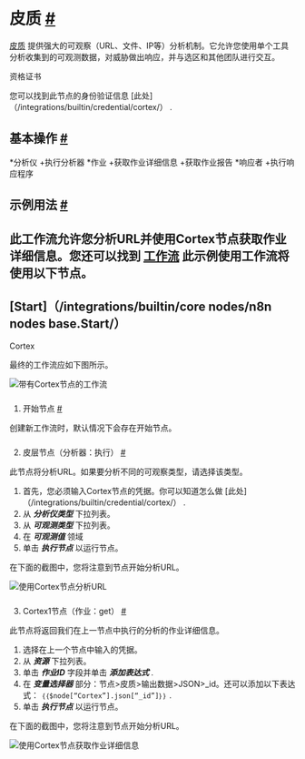 


 皮质
 [#](#皮层 "永久链接")
=======================================



[皮质](https://github.com/TheHive-Project/皮层Docs) 
 提供强大的可观察（URL、文件、IP等）分析机制。它允许您使用单个工具分析收集到的可观测数据，对威胁做出响应，并与选区和其他团队进行交互。
 




 资格证书
 



 您可以找到此节点的身份验证信息
 [此处]（/integrations/builtin/credential/cortex/）
 .
 




 基本操作
 [#](#基本操作 "永久链接")
-----------------------------------------------------------


*分析仪
	+执行分析器
*作业
	+获取作业详细信息
	+获取作业报告
*响应者
	+执行响应程序



 示例用法
 [#](#示例用法 "永久链接")
-----------------------------------------------------



 此工作流允许您分析URL并使用Cortex节点获取作业详细信息。您还可以找到
 [工作流](https://n8n.io/workflows/809) 
 此示例使用工作流将使用以下节点。
-
 [Start]（/integrations/builtin/core nodes/n8n nodes base.Start/）
 -
 Cortex




 最终的工作流应如下图所示。
 



![带有Cortex节点的工作流](https://d33wubrfki0l68.cloudfront.net/ac381111bdd2fcae4cd7ae12e20758964931ac4f/846b1/_images/integrations/builtin/app-nodes/cortex/workflow.png)



### 
 1. 开始节点
 [#](#1-start-node "永久链接")



 创建新工作流时，默认情况下会存在开始节点。
 


### 
 2. 皮层节点（分析器：执行）
 [#](#2-端口-节点-分析器-执行 "永久链接")



 此节点将分析URL。如果要分析不同的可观察类型，请选择该类型。
 


1. 首先，您必须输入Cortex节点的凭据。你可以知道怎么做
 [此处]（/integrations/builtin/credential/cortex/）
 .
2. 从
 ***分析仪类型***
 下拉列表。
3. 从
 ***可观测类型***
 下拉列表。
4. 在
 ***可观测值***
 领域
5. 单击
 ***执行节点***
 以运行节点。



 在下面的截图中，您将注意到节点开始分析URL。
 



![使用Cortex节点分析URL](https://d33wubrfki0l68.cloudfront.net/9745b3bf1abaa0f1363cc43affa73661c658298d/380de/_images/integrations/builtin/app-nodes/cortex/cortex_node.png)



### 
 3. Cortex1节点（作业：get）
 [#](#3-cortex1-node-job-get "永久链接")



 此节点将返回我们在上一节点中执行的分析的作业详细信息。
 


1. 选择在上一个节点中输入的凭据。
2. 从
 ***资源***
 下拉列表。
3. 单击
 ***作业ID***
 字段并单击
 ***添加表达式***
 .
4. 在
 ***变量选择器***
 部分：节点>皮质>输出数据>JSON>\_id。还可以添加以下表达式：
 `｛｛$node[“Cortex”].json[“_id”]｝｝`
 .
5. 单击
 ***执行节点***
 以运行节点。



 在下面的截图中，您将注意到节点开始分析URL。
 



![使用Cortex节点获取作业详细信息](https://d33wubrfki0l68.cloudfront.net/0cef73a3406e5a0f50c88c726203ba92792c5970/79db9/_images/integrations/builtin/app-nodes/cortex/cortex1_node.png)





